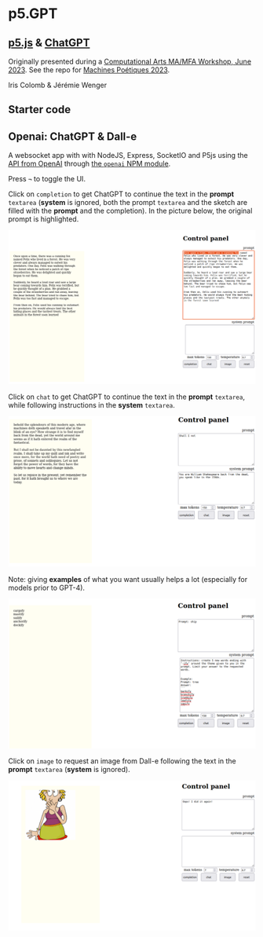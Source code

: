 # p5.GPT

## [p5.js](https://p5js.org/) & [ChatGPT](https://chat.openai.com/chat)

Originally presented during a [Computational Arts MA/MFA Workshop, June 2023](https://docs.google.com/presentation/d/1vXS9aGwa5iYq-N-MjGMvgW46dsMt6MLyyiXX1zy7D3U/edit?usp=sharing). See the repo for [Machines Poétiques 2023](https://github.com/jchwenger/machines.poetiques.goldsmiths.2023).

Iris Colomb & Jérémie Wenger

## Starter code

## Openai: ChatGPT & Dall-e

A websocket app with with NodeJS, Express, SocketIO and P5js using the [API from OpenAI](https://platform.openai.com/docs/api-reference) through [the `openai` NPM module](https://www.npmjs.com/package/openai).

Press `¬` to toggle the UI.

Click on `completion` to get ChatGPT to continue the text in the **prompt** `textarea` (**system** is ignored, both the prompt `textarea` and the sketch are filled with the **prompt** and the completion). In the picture below, the original prompt is highlighted.

![openai, chatgpt completion](pics/openai.chatgpt-completion.png)

Click on `chat` to get ChatGPT to continue the text in the **prompt** `textarea`, while following instructions in the **system** `textarea`.

![openai, chatgpt chat style](pics/openai.chatgpt-chat.1.png)

Note: giving **examples** of what you want usually helps a lot (especially for models prior to GPT-4).

![openai, chatgpt chat wordmaking](pics/openai.chatgpt-chat.2.png)

Click on `image` to request an image from Dall-e following the text in the **prompt** `textarea` (**system** is ignored).

![openai, dall-e](pics/openai.dall-e.png)
